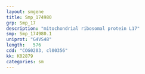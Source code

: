 ```yaml
---
layout: smgene
title: Smp_174980
grp: Smp_17
description: "mitochondrial ribosomal protein L17"
smp: Smp_174980.1
uniprot: "G4VS48"
length:   576
cdd: "COG0203, cl00356"
kk: K02879
categories: sm
---
```


